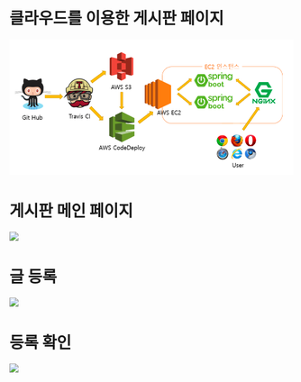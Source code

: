 

# 클라우드를 이용한 게시판 페이지
![img.png](img.png)

# 게시판 메인 페이지
![](/Users/kylekim/Downloads/TodoAppWIthAws/메인_페이지.png)

# 글 등록
![](/Users/kylekim/Downloads/TodoAppWIthAws/게시글_등록.png)

# 등록 확인 
![](/Users/kylekim/Downloads/TodoAppWIthAws/적용_확인.png)
